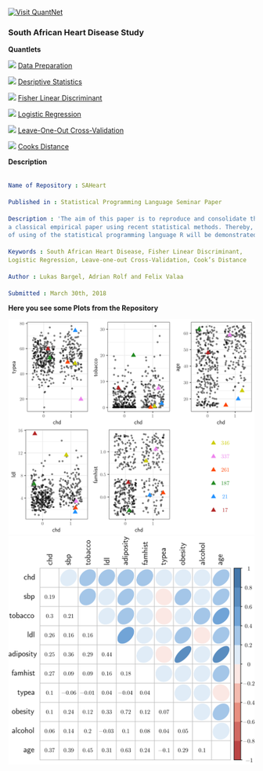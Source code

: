 
[<img src="https://github.com/QuantLet/Styleguide-and-FAQ/blob/master/pictures/banner.png" width="888" alt="Visit QuantNet">](http://quantlet.de/)

### South African Heart Disease Study
**Quantlets**

<img src="https://github.com/QuantLet/Styleguide-and-FAQ/blob/master/pictures/qloqo.png" width="20"> [Data Preparation](SAHeart_Q1_Data_Preparation)

<img src="https://github.com/QuantLet/Styleguide-and-FAQ/blob/master/pictures/qloqo.png" width="20"> [Desriptive Statistics](SAHeart_Q2_Desriptive_Statistics)

<img src="https://github.com/QuantLet/Styleguide-and-FAQ/blob/master/pictures/qloqo.png" width="20"> [Fisher Linear Discriminant](SAHeart_Q3_Fisher_Linear_Discriminant)

<img src="https://github.com/QuantLet/Styleguide-and-FAQ/blob/master/pictures/qloqo.png" width="20"> [Logistic Regression](SAHeart_Q4_Logistic_Regression)

<img src="https://github.com/QuantLet/Styleguide-and-FAQ/blob/master/pictures/qloqo.png" width="20"> [Leave-One-Out Cross-Validation](SAHeart_Q5_Leave-One-Out_Cross-Validation)

<img src="https://github.com/QuantLet/Styleguide-and-FAQ/blob/master/pictures/qloqo.png" width="20"> [Cooks Distance](SAHeart_Q6_Cooks_Distance)

**Description**
```yaml

Name of Repository : SAHeart

Published in : Statistical Programming Language Seminar Paper

Description : 'The aim of this paper is to reproduce and consolidate the findings of
a classical empirical paper using recent statistical methods. Thereby, capabilities
of using of the statistical programming language R will be demonstrated.' 

Keywords : South African Heart Disease, Fisher Linear Discriminant,
Logistic Regression, Leave-one-out Cross-Validation, Cook’s Distance

Author : Lukas Bargel, Adrian Rolf and Felix Valaa

Submitted : March 30th, 2018

```

**Here you see some Plots from the Repository**

<img src="SAHeart_Q2_Desriptive_Statistics/SAHeart_Q2_Desriptive_Statistics_1.png">

<img src="SAHeart_Q2_Desriptive_Statistics/SAHeart_Q2_Desriptive_Statistics_2.png">

